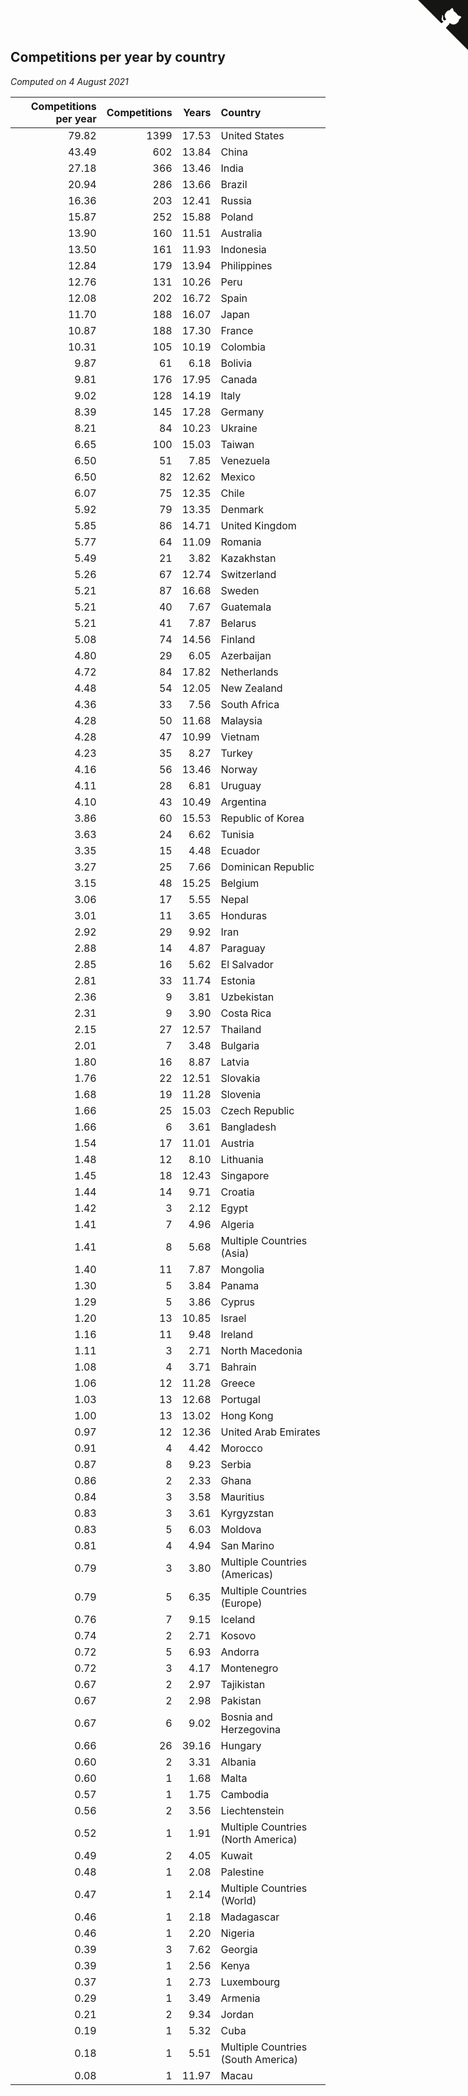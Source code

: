 ## Competitions per year by country

*Computed on  4 August 2021*

| Competitions per year | Competitions | Years | Country |
| ---: | ---: | ---: | :--- |
| 79.82 | 1399 | 17.53 | United States |
| 43.49 | 602 | 13.84 | China |
| 27.18 | 366 | 13.46 | India |
| 20.94 | 286 | 13.66 | Brazil |
| 16.36 | 203 | 12.41 | Russia |
| 15.87 | 252 | 15.88 | Poland |
| 13.90 | 160 | 11.51 | Australia |
| 13.50 | 161 | 11.93 | Indonesia |
| 12.84 | 179 | 13.94 | Philippines |
| 12.76 | 131 | 10.26 | Peru |
| 12.08 | 202 | 16.72 | Spain |
| 11.70 | 188 | 16.07 | Japan |
| 10.87 | 188 | 17.30 | France |
| 10.31 | 105 | 10.19 | Colombia |
| 9.87 | 61 | 6.18 | Bolivia |
| 9.81 | 176 | 17.95 | Canada |
| 9.02 | 128 | 14.19 | Italy |
| 8.39 | 145 | 17.28 | Germany |
| 8.21 | 84 | 10.23 | Ukraine |
| 6.65 | 100 | 15.03 | Taiwan |
| 6.50 | 51 | 7.85 | Venezuela |
| 6.50 | 82 | 12.62 | Mexico |
| 6.07 | 75 | 12.35 | Chile |
| 5.92 | 79 | 13.35 | Denmark |
| 5.85 | 86 | 14.71 | United Kingdom |
| 5.77 | 64 | 11.09 | Romania |
| 5.49 | 21 | 3.82 | Kazakhstan |
| 5.26 | 67 | 12.74 | Switzerland |
| 5.21 | 87 | 16.68 | Sweden |
| 5.21 | 40 | 7.67 | Guatemala |
| 5.21 | 41 | 7.87 | Belarus |
| 5.08 | 74 | 14.56 | Finland |
| 4.80 | 29 | 6.05 | Azerbaijan |
| 4.72 | 84 | 17.82 | Netherlands |
| 4.48 | 54 | 12.05 | New Zealand |
| 4.36 | 33 | 7.56 | South Africa |
| 4.28 | 50 | 11.68 | Malaysia |
| 4.28 | 47 | 10.99 | Vietnam |
| 4.23 | 35 | 8.27 | Turkey |
| 4.16 | 56 | 13.46 | Norway |
| 4.11 | 28 | 6.81 | Uruguay |
| 4.10 | 43 | 10.49 | Argentina |
| 3.86 | 60 | 15.53 | Republic of Korea |
| 3.63 | 24 | 6.62 | Tunisia |
| 3.35 | 15 | 4.48 | Ecuador |
| 3.27 | 25 | 7.66 | Dominican Republic |
| 3.15 | 48 | 15.25 | Belgium |
| 3.06 | 17 | 5.55 | Nepal |
| 3.01 | 11 | 3.65 | Honduras |
| 2.92 | 29 | 9.92 | Iran |
| 2.88 | 14 | 4.87 | Paraguay |
| 2.85 | 16 | 5.62 | El Salvador |
| 2.81 | 33 | 11.74 | Estonia |
| 2.36 | 9 | 3.81 | Uzbekistan |
| 2.31 | 9 | 3.90 | Costa Rica |
| 2.15 | 27 | 12.57 | Thailand |
| 2.01 | 7 | 3.48 | Bulgaria |
| 1.80 | 16 | 8.87 | Latvia |
| 1.76 | 22 | 12.51 | Slovakia |
| 1.68 | 19 | 11.28 | Slovenia |
| 1.66 | 25 | 15.03 | Czech Republic |
| 1.66 | 6 | 3.61 | Bangladesh |
| 1.54 | 17 | 11.01 | Austria |
| 1.48 | 12 | 8.10 | Lithuania |
| 1.45 | 18 | 12.43 | Singapore |
| 1.44 | 14 | 9.71 | Croatia |
| 1.42 | 3 | 2.12 | Egypt |
| 1.41 | 7 | 4.96 | Algeria |
| 1.41 | 8 | 5.68 | Multiple Countries (Asia) |
| 1.40 | 11 | 7.87 | Mongolia |
| 1.30 | 5 | 3.84 | Panama |
| 1.29 | 5 | 3.86 | Cyprus |
| 1.20 | 13 | 10.85 | Israel |
| 1.16 | 11 | 9.48 | Ireland |
| 1.11 | 3 | 2.71 | North Macedonia |
| 1.08 | 4 | 3.71 | Bahrain |
| 1.06 | 12 | 11.28 | Greece |
| 1.03 | 13 | 12.68 | Portugal |
| 1.00 | 13 | 13.02 | Hong Kong |
| 0.97 | 12 | 12.36 | United Arab Emirates |
| 0.91 | 4 | 4.42 | Morocco |
| 0.87 | 8 | 9.23 | Serbia |
| 0.86 | 2 | 2.33 | Ghana |
| 0.84 | 3 | 3.58 | Mauritius |
| 0.83 | 3 | 3.61 | Kyrgyzstan |
| 0.83 | 5 | 6.03 | Moldova |
| 0.81 | 4 | 4.94 | San Marino |
| 0.79 | 3 | 3.80 | Multiple Countries (Americas) |
| 0.79 | 5 | 6.35 | Multiple Countries (Europe) |
| 0.76 | 7 | 9.15 | Iceland |
| 0.74 | 2 | 2.71 | Kosovo |
| 0.72 | 5 | 6.93 | Andorra |
| 0.72 | 3 | 4.17 | Montenegro |
| 0.67 | 2 | 2.97 | Tajikistan |
| 0.67 | 2 | 2.98 | Pakistan |
| 0.67 | 6 | 9.02 | Bosnia and Herzegovina |
| 0.66 | 26 | 39.16 | Hungary |
| 0.60 | 2 | 3.31 | Albania |
| 0.60 | 1 | 1.68 | Malta |
| 0.57 | 1 | 1.75 | Cambodia |
| 0.56 | 2 | 3.56 | Liechtenstein |
| 0.52 | 1 | 1.91 | Multiple Countries (North America) |
| 0.49 | 2 | 4.05 | Kuwait |
| 0.48 | 1 | 2.08 | Palestine |
| 0.47 | 1 | 2.14 | Multiple Countries (World) |
| 0.46 | 1 | 2.18 | Madagascar |
| 0.46 | 1 | 2.20 | Nigeria |
| 0.39 | 3 | 7.62 | Georgia |
| 0.39 | 1 | 2.56 | Kenya |
| 0.37 | 1 | 2.73 | Luxembourg |
| 0.29 | 1 | 3.49 | Armenia |
| 0.21 | 2 | 9.34 | Jordan |
| 0.19 | 1 | 5.32 | Cuba |
| 0.18 | 1 | 5.51 | Multiple Countries (South America) |
| 0.08 | 1 | 11.97 | Macau |


<a href="https://github.com/jonatanklosko/wca_statistics" class="github-corner" aria-label="View source on Github"><svg width="80" height="80" viewBox="0 0 250 250" style="fill:#151513; color:#fff; position: absolute; top: 0; border: 0; right: 0;" aria-hidden="true"><path d="M0,0 L115,115 L130,115 L142,142 L250,250 L250,0 Z"></path><path d="M128.3,109.0 C113.8,99.7 119.0,89.6 119.0,89.6 C122.0,82.7 120.5,78.6 120.5,78.6 C119.2,72.0 123.4,76.3 123.4,76.3 C127.3,80.9 125.5,87.3 125.5,87.3 C122.9,97.6 130.6,101.9 134.4,103.2" fill="currentColor" style="transform-origin: 130px 106px;" class="octo-arm"></path><path d="M115.0,115.0 C114.9,115.1 118.7,116.5 119.8,115.4 L133.7,101.6 C136.9,99.2 139.9,98.4 142.2,98.6 C133.8,88.0 127.5,74.4 143.8,58.0 C148.5,53.4 154.0,51.2 159.7,51.0 C160.3,49.4 163.2,43.6 171.4,40.1 C171.4,40.1 176.1,42.5 178.8,56.2 C183.1,58.6 187.2,61.8 190.9,65.4 C194.5,69.0 197.7,73.2 200.1,77.6 C213.8,80.2 216.3,84.9 216.3,84.9 C212.7,93.1 206.9,96.0 205.4,96.6 C205.1,102.4 203.0,107.8 198.3,112.5 C181.9,128.9 168.3,122.5 157.7,114.1 C157.9,116.9 156.7,120.9 152.7,124.9 L141.0,136.5 C139.8,137.7 141.6,141.9 141.8,141.8 Z" fill="currentColor" class="octo-body"></path></svg></a><style>.github-corner:hover .octo-arm{animation:octocat-wave 560ms ease-in-out}@keyframes octocat-wave{0%,100%{transform:rotate(0)}20%,60%{transform:rotate(-25deg)}40%,80%{transform:rotate(10deg)}}@media (max-width:500px){.github-corner:hover .octo-arm{animation:none}.github-corner .octo-arm{animation:octocat-wave 560ms ease-in-out}}</style>
